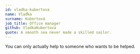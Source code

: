 ```yaml
---
id: vladka-kubertova
name: Vlaďka
surname: Kubertová
job_title: Office manager
github: VladkaKubertova
quote: A smooth sea never made a skilled sailor.
---
```


You can only actually help to someone who wants to be helped. 
